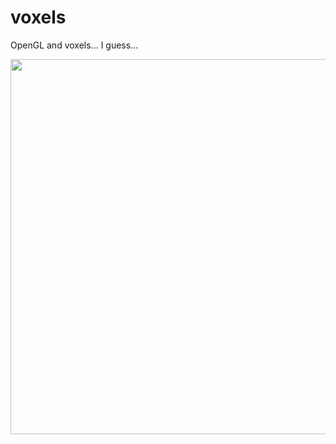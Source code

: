 # voxels
OpenGL and voxels... I guess...

<img src=https://i.imgur.com/KesJWuP.png width=600px></img>
